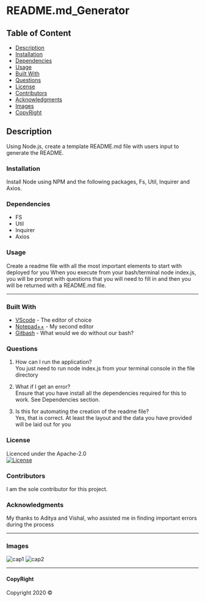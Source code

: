 # README.md_Generator

## Table of Content

- [Description](#description)
- [Installation](#installation)
- [Dependencies](#dependencies)
- [Usage](#usage)
- [Built With](#built-with)
- [Questions](#questions)
- [License](#license)
- [Contributors](#contributors)
- [Acknowledgments](#acknowledgments)
- [Images](#images)
- [CopyRight](#copyright)

## Description

Using Node.js, create a template README.md file with users input to generate the README.

### Installation

Install Node using NPM and the following packages,
Fs, Util, Inquirer and Axios.

### Dependencies

- FS
- Util
- Inquirer
- Axios

### Usage

Create a readme file with all the most important elements to start with deployed for you
When you execute from your bash/terminal node index.js, you will be prompt with
questions that you will need to fill in and then you will be returned with a README.md file.

---

### Built With

- [VScode](https://code.visualstudio.com/) - The editor of choice
- [Notepad++](https://notepad-plus-plus.org/) - My second editor
- [Gitbash](https://gitforwindows.org/) - What would we do without our bash?

### Questions

1. How can I run the application?  
You just need to run node index.js from your terminal console in the file directory

2. What if I get an error?  
Ensure that you have install all the dependencies required for this to work. See Dependencies section.

3. Is this for automating the creation of the readme file?  
Yes, that is correct. At least the layout and the data you have provided will be laid out for you

### License

Licenced under the Apache-2.0  
[![License](https://img.shields.io/badge/License-Apache%202.0-blue.svg)](https://opensource.org/licenses/Apache-2.0)

### Contributors

I am the sole contributor for this project.

### Acknowledgments

My thanks to Aditya and Vishal, who assisted me in finding important errors during the process

---

### Images

![cap1](https://user-images.githubusercontent.com/54227198/79687195-cfb30300-8288-11ea-8cac-b1046aab09c4.jpg)
![cap2](https://user-images.githubusercontent.com/54227198/79687196-d0e43000-8288-11ea-9b7f-75a60bb143b0.jpg)

---

#### CopyRight

Copyright 2020 &copy;

